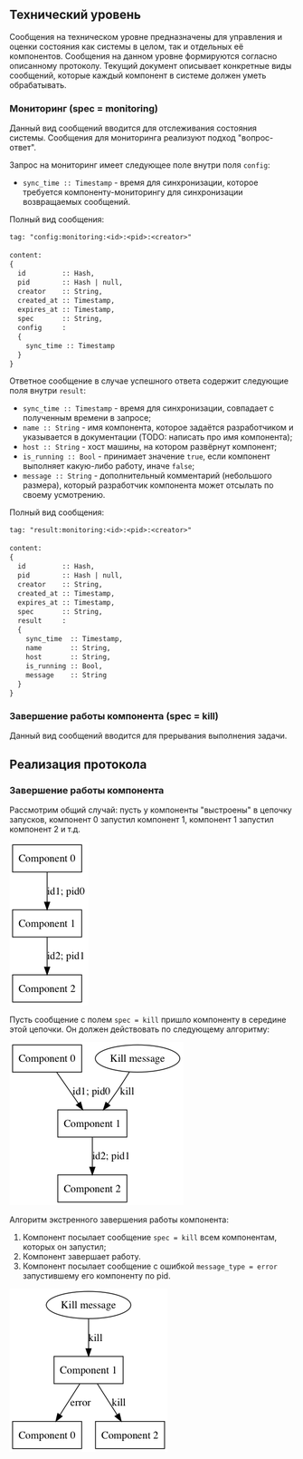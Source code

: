 ## Технический уровень

Сообщения на техническом уровне предназначены для управления и оценки состояния как системы в целом, так и отдельных её компонентов.
Сообщения на данном уровне формируются согласно описанному протоколу.
Текущий документ описывает конкретные виды сообщений, которые каждый компонент в системе должен уметь обрабатывать.


### Мониторинг (spec = monitoring)

Данный вид сообщений вводится для отслеживания состояния системы.
Сообщения для мониторинга реализуют подход "вопрос-ответ".

Запрос на мониторинг имеет следующее поле внутри поля `config`:

* `sync_time :: Timestamp` - время для синхронизации, которое требуется компоненту-мониторингу для синхронизации возвращаемых сообщений.

Полный вид сообщения:

```
tag: "config:monitoring:<id>:<pid>:<creator>"

content:
{
  id         :: Hash,
  pid        :: Hash | null,
  creator    :: String,
  created_at :: Timestamp,
  expires_at :: Timestamp,
  spec       :: String,
  config     :
  { 
    sync_time :: Timestamp 
  }
}
```

Ответное сообщение в случае успешного ответа содержит следующие поля внутри `result`:

* `sync_time :: Timestamp` - время для синхронизации, совпадает с полученным времени в запросе;
* `name :: String` - имя компонента, которое задаётся разработчиком и указывается в документации (TODO: написать про имя компонента);
* `host :: String` - хост машины, на котором развёрнут компонент;
* `is_running :: Bool` - принимает значение `true`, если компонент выполняет какую-либо работу, иначе `false`;
* `message :: String` - дополнительный комментарий (небольшого размера), который разработчик компонента может отсылать по своему усмотрению.

Полный вид сообщения:

```
tag: "result:monitoring:<id>:<pid>:<creator>"

content:
{
  id         :: Hash,
  pid        :: Hash | null,
  creator    :: String,
  created_at :: Timestamp,
  expires_at :: Timestamp,
  spec       :: String,
  result     : 
  { 
    sync_time  :: Timestamp,
    name       :: String,
    host       :: String,
    is_running :: Bool,
    message    :: String
  }
}
```

### Завершение работы компонента (spec = kill)

Данный вид сообщений вводится для прерывания выполнения задачи.

## Реализация протокола

### Завершение работы компонента

Рассмотрим общий случай: пусть у компоненты "выстроены" в цепочку запусков, компонент 0 запустил компонент 1, компонент 1 запустил компонент 2 и т.д.

![Пример цепочки запустивших друг друга компонентов](images/living_components.png)

Пусть сообщение с полем `spec = kill` пришло компоненту в середине этой цепочки. Он должен действовать  по следующему алгоритму:

![Сообщение kill приходит среднему](images/sudden_death.png)


Алгоритм экстренного завершения работы компонента:
1. Компонент посылает сообщение `spec = kill` всем компонентам, которых он запустил;
2. Компонент завершает работу.
3. Компонент посылает сообщение с ошибкой `message_type = error` запустившему его компоненту по pid.

![Посылка сообщения kill и сообщения об аварийном завершении](images/chain_reaction.png)
